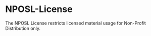# NPOSL-License
The NPOSL License restricts licensed material usage for Non-Profit Distribution only.

